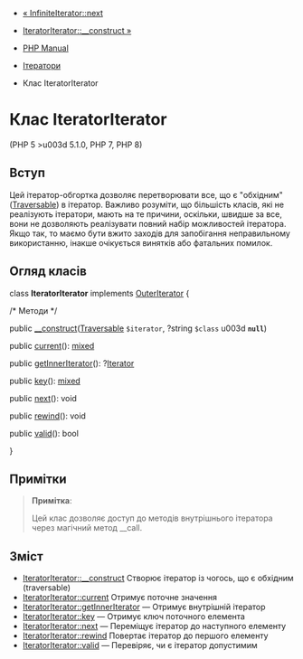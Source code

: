 - [« InfiniteIterator::next](infiniteiterator.next.md)
- [IteratorIterator::\_\_construct »](iteratoriterator.construct.md)

- [PHP Manual](index.md)
- [Ітератори](spl.iterators.md)
- Клас IteratorIterator

# Клас IteratorIterator

(PHP 5 \>u003d 5.1.0, PHP 7, PHP 8)

## Вступ

Цей ітератор-обгортка дозволяє перетворювати все, що є
"обхідним" ([Traversable](class.traversable.md)) в ітератор. Важливо
розуміти, що більшість класів, які не реалізують ітератори, мають
на те причини, оскільки, швидше за все, вони не дозволяють реалізувати
повний набір можливостей ітератора. Якщо так, то маємо бути
вжито заходів для запобігання неправильному використанню, інакше
очікується винятків або фатальних помилок.

## Огляд класів

class **IteratorIterator** implements
[OuterIterator](class.outeriterator.md) {

/\* Методи \*/

public
[\_\_construct](iteratoriterator.construct.md)([Traversable](class.traversable.md)
`$iterator`, ?string `$class` u003d **`null`**)

public [current](iteratoriterator.current.md)():
[mixed](language.types.declarations.md#language.types.declarations.mixed)

public [getInnerIterator](iteratoriterator.getinneriterator.md)():
?[Iterator](class.iterator.md)

public [key](iteratoriterator.key.md)():
[mixed](language.types.declarations.md#language.types.declarations.mixed)

public [next](iteratoriterator.next.md)(): void

public [rewind](iteratoriterator.rewind.md)(): void

public [valid](iteratoriterator.valid.md)(): bool

}

## Примітки

> **Примітка**:
>
> Цей клас дозволяє доступ до методів внутрішнього ітератора через
> магічний метод \_\_call.

## Зміст

- [IteratorIterator::\_\_construct](iteratoriterator.construct.md)
Створює ітератор із чогось, що є обхідним (traversable)
- [IteratorIterator::current](iteratoriterator.current.md)
Отримує поточне значення
- [IteratorIterator::getInnerIterator](iteratoriterator.getinneriterator.md)
— Отримує внутрішній ітератор
- [IteratorIterator::key](iteratoriterator.key.md) — Отримує ключ
поточного елемента
- [IteratorIterator::next](iteratoriterator.next.md) — Переміщує
ітератор до наступного елементу
- [IteratorIterator::rewind](iteratoriterator.rewind.md)
Повертає ітератор до першого елементу
- [IteratorIterator::valid](iteratoriterator.valid.md) — Перевіряє,
чи є ітератор допустимим
